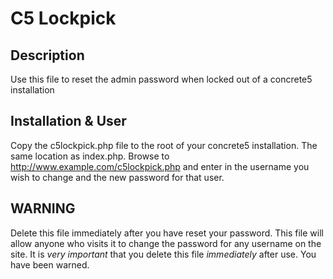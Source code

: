 C5 Lockpick
===========

Description
-----------
Use this file to reset the admin password when locked out of a concrete5 installation

Installation & User
-------------------
Copy the c5lockpick.php file to the root of your concrete5 installation. The same location as index.php. Browse to http://www.example.com/c5lockpick.php and enter in the username you wish to change and the new password for that user.

WARNING
-------
Delete this file immediately after you have reset your password. This file will allow anyone who visits it to change the password for any username on the site. It is _very_ _important_ that you delete this file _immediately_ after use. You have been warned.
